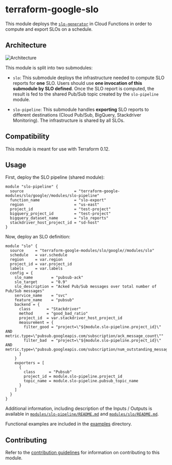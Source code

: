 # terraform-google-slo

This module deploys the [`slo-generator`](https://github.com/GoogleCloudPlatform/professional-services/tree/master/tools/slo-generator)
in Cloud Functions in order to compute and export SLOs on a schedule.

## Architecture

![Architecture](./diagram.png)

This module is split into two submodules:

* `slo`: This submodule deploys the infrastructure needed to compute SLO reports
for **one** SLO. Users should use **one invocation of this submodule by SLO defined**.
Once the SLO report is computed, the result is fed to the shared Pub/Sub topic
created by the `slo-pipeline` module.

* `slo-pipeline`: This submodule handles **exporting** SLO reports to different
destinations (Cloud Pub/Sub, BigQuery, Stackdriver Monitoring). The
infrastructure is shared by all SLOs.

## Compatibility

This module is meant for use with Terraform 0.12.

## Usage

First, deploy the SLO pipeline (shared module):

```hcl
module "slo-pipeline" {
  source                      = "terraform-google-modules/slo/google//modules/slo-pipeline"
  function_name               = "slo-export"
  region                      = "us-east"
  project_id                  = "test-project"
  bigquery_project_id         = "test-project"
  bigquery_dataset_name       = "slo_reports"
  stackdriver_host_project_id = "sd-host"
}
```

Now, deploy an SLO definition:

```hcl
module "slo" {
  source     = "terraform-google-modules/slo/google//modules/slo"
  schedule   = var.schedule
  region     = var.region
  project_id = var.project_id
  labels     = var.labels
  config = {
    slo_name        = "pubsub-ack"
    slo_target      = "0.9"
    slo_description = "Acked Pub/Sub messages over total number of Pub/Sub messages"
    service_name    = "svc"
    feature_name    = "pubsub"
    backend = {
      class       = "Stackdriver"
      method      = "good_bad_ratio"
      project_id  = var.stackdriver_host_project_id
      measurement = {
        filter_good = "project=\"${module.slo-pipeline.project_id}\" AND metric.type=\"pubsub.googleapis.com/subscription/ack_message_count\""
        filter_bad  = "project=\"${module.slo-pipeline.project_id}\" AND metric.type=\"pubsub.googleapis.com/subscription/num_outstanding_messages\""
      }
    }
    exporters = [
      {
        class      = "Pubsub"
        project_id = module.slo-pipeline.project_id
        topic_name = module.slo-pipeline.pubsub_topic_name
      }
    ]
  }
}
```

Additional information, including description of the Inputs / Outputs is
available in [`modules/slo-pipeline/README.md`](./modules/slo-pipeline/README.md) and [`modules/slo/README.md`](./modules/slo/README.md).

Functional examples are included in the
[examples](./examples/) directory.

## Contributing

Refer to the [contribution guidelines](./CONTRIBUTING.md) for
information on contributing to this module.

[terraform-provider-gcp]: https://www.terraform.io/docs/providers/google/index.html
[terraform]: https://www.terraform.io/downloads.html
